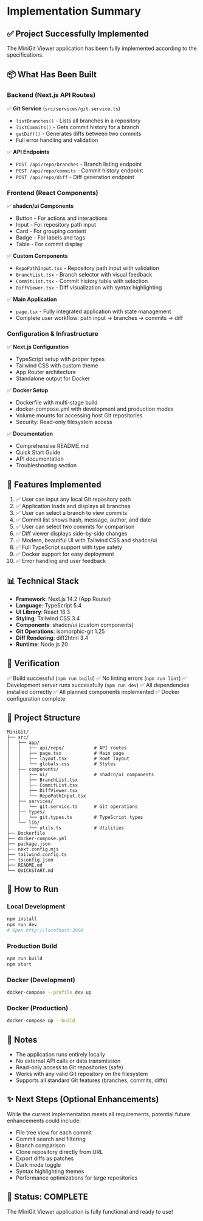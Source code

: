 # Implementation Summary

## ✅ Project Successfully Implemented

The MiniGit Viewer application has been fully implemented according to the specifications.

## 📦 What Has Been Built

### Backend (Next.js API Routes)

✅ **Git Service** (`src/services/git.service.ts`)
- `listBranches()` - Lists all branches in a repository
- `listCommits()` - Gets commit history for a branch
- `getDiff()` - Generates diffs between two commits
- Full error handling and validation

✅ **API Endpoints**
- `POST /api/repo/branches` - Branch listing endpoint
- `POST /api/repo/commits` - Commit history endpoint  
- `POST /api/repo/diff` - Diff generation endpoint

### Frontend (React Components)

✅ **shadcn/ui Components**
- Button - For actions and interactions
- Input - For repository path input
- Card - For grouping content
- Badge - For labels and tags
- Table - For commit display

✅ **Custom Components**
- `RepoPathInput.tsx` - Repository path input with validation
- `BranchList.tsx` - Branch selector with visual feedback
- `CommitList.tsx` - Commit history table with selection
- `DiffViewer.tsx` - Diff visualization with syntax highlighting

✅ **Main Application**
- `page.tsx` - Fully integrated application with state management
- Complete user workflow: path input → branches → commits → diff

### Configuration & Infrastructure

✅ **Next.js Configuration**
- TypeScript setup with proper types
- Tailwind CSS with custom theme
- App Router architecture
- Standalone output for Docker

✅ **Docker Setup**
- Dockerfile with multi-stage build
- docker-compose.yml with development and production modes
- Volume mounts for accessing host Git repositories
- Security: Read-only filesystem access

✅ **Documentation**
- Comprehensive README.md
- Quick Start Guide
- API documentation
- Troubleshooting section

## 🎯 Features Implemented

1. ✅ User can input any local Git repository path
2. ✅ Application loads and displays all branches
3. ✅ User can select a branch to view commits
4. ✅ Commit list shows hash, message, author, and date
5. ✅ User can select two commits for comparison
6. ✅ Diff viewer displays side-by-side changes
7. ✅ Modern, beautiful UI with Tailwind CSS and shadcn/ui
8. ✅ Full TypeScript support with type safety
9. ✅ Docker support for easy deployment
10. ✅ Error handling and user feedback

## 📊 Technical Stack

- **Framework**: Next.js 14.2 (App Router)
- **Language**: TypeScript 5.4
- **UI Library**: React 18.3
- **Styling**: Tailwind CSS 3.4
- **Components**: shadcn/ui (custom components)
- **Git Operations**: isomorphic-git 1.25
- **Diff Rendering**: diff2html 3.4
- **Runtime**: Node.js 20

## 🧪 Verification

✅ Build successful (`npm run build`)
✅ No linting errors (`npm run lint`)
✅ Development server runs successfully (`npm run dev`)
✅ All dependencies installed correctly
✅ All planned components implemented
✅ Docker configuration complete

## 📁 Project Structure

```
MiniGit/
├── src/
│   ├── app/
│   │   ├── api/repo/           # API routes
│   │   ├── page.tsx            # Main page
│   │   ├── layout.tsx          # Root layout
│   │   └── globals.css         # Styles
│   ├── components/
│   │   ├── ui/                 # shadcn/ui components
│   │   ├── BranchList.tsx
│   │   ├── CommitList.tsx
│   │   ├── DiffViewer.tsx
│   │   └── RepoPathInput.tsx
│   ├── services/
│   │   └── git.service.ts      # Git operations
│   ├── types/
│   │   └── git.types.ts        # TypeScript types
│   └── lib/
│       └── utils.ts            # Utilities
├── Dockerfile
├── docker-compose.yml
├── package.json
├── next.config.mjs
├── tailwind.config.ts
├── tsconfig.json
├── README.md
└── QUICKSTART.md
```

## 🚀 How to Run

### Local Development
```bash
npm install
npm run dev
# Open http://localhost:3000
```

### Production Build
```bash
npm run build
npm start
```

### Docker (Development)
```bash
docker-compose --profile dev up
```

### Docker (Production)
```bash
docker-compose up --build
```

## 📝 Notes

- The application runs entirely locally
- No external API calls or data transmission
- Read-only access to Git repositories (safe)
- Works with any valid Git repository on the filesystem
- Supports all standard Git features (branches, commits, diffs)

## ✨ Next Steps (Optional Enhancements)

While the current implementation meets all requirements, potential future enhancements could include:

- File tree view for each commit
- Commit search and filtering
- Branch comparison
- Clone repository directly from URL
- Export diffs as patches
- Dark mode toggle
- Syntax highlighting themes
- Performance optimizations for large repositories

## 🎉 Status: COMPLETE

The MiniGit Viewer application is fully functional and ready to use!

